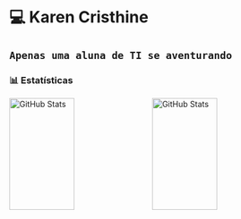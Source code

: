 # 💻 Karen Cristhine

**`Apenas uma aluna de TI se aventurando`**
---

### 📊 Estatísticas

<p>
  <img 
    align="left" 
    alt="GitHub Stats" 
    height="200" 
    width="48%"
    style="padding-right: 10px;" 
    src="https://github-readme-stats.vercel.app/api?username=Crk-tech&show_icons=true&theme=cobalt&include_all_commits=true&locale=pt-br" 
  />

<img 
      align="left" 
      alt="GitHub Stats" 
      height="200" 
      width="48%"
      src="https://github-readme-stats.vercel.app/api/top-langs/?username=crk-tech&theme=cobalt&layout=compact&custom_title=Tecnologias&langs_count=9" 
  />

</p>
